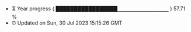 - ⏳ Year progress { █████████████████▁▁▁▁▁▁▁▁▁▁▁▁▁ } 57.71 %
- ⏰ Updated on Sun, 30 Jul 2023 15:15:26 GMT

